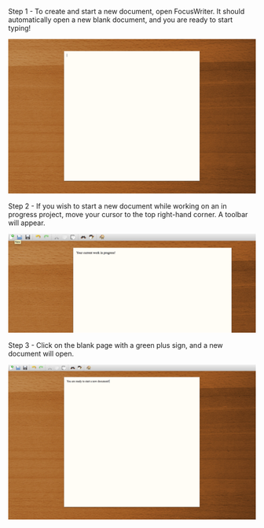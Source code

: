 
Step 1 - To create and start a new document, open FocusWriter. It should automatically open a new blank document, and you are ready to start typing!


![picturenewdoc1](https://github.com/umwrit350sp17/Team1/blob/master/Team_Docs/Draft%201/Assets/Screenshot%202017-03-26%2015.29.15.png)


Step 2 - If you wish to start a new document while working on an in progress project, move your cursor to the top right-hand corner. A toolbar will appear. 


![picturenewdoc2](https://github.com/umwrit350sp17/Team1/blob/master/Team_Docs/Draft%201/Assets/Screenshot%202017-03-26%2015.30.31.png)


Step 3 - Click on the blank page with a green plus sign, and a new document will open. 

![picturenewdoc3](https://github.com/umwrit350sp17/Team1/blob/master/Team_Docs/Draft%201/Assets/Screenshot%202017-03-26%2015.34.36.png)
